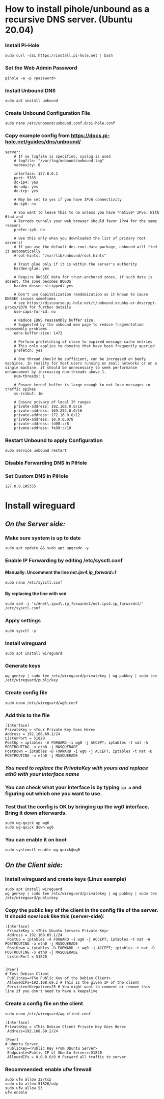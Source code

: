# How to install pihole/unbound as a recursive DNS server. (Ubuntu 20.04)

### Install Pi-Hole
`sudo curl -sSL https://install.pi-hole.net​ | bash`

### Set the Web Admin Password
`pihole -a -p <password>`

### Install Unbound DNS
`sudo apt install unbound`

### Create Unbound Configuration File
`sudo nano /etc/unbound/unbound.conf.d/pi-hole.conf`

### Copy example config from https://docs.pi-hole.net/guides/dns/unbound/
```
server:
    # If no logfile is specified, syslog is used
    # logfile: "/var/log/unbound/unbound.log"
    verbosity: 0

    interface: 127.0.0.1
    port: 5335
    do-ip4: yes
    do-udp: yes
    do-tcp: yes

    # May be set to yes if you have IPv6 connectivity
    do-ip6: no

    # You want to leave this to no unless you have *native* IPv6. With 6to4 and
    # Terredo tunnels your web browser should favor IPv4 for the same reasons
    prefer-ip6: no

    # Use this only when you downloaded the list of primary root servers!
    # If you use the default dns-root-data package, unbound will find it automatically
    #root-hints: "/var/lib/unbound/root.hints"

    # Trust glue only if it is within the server's authority
    harden-glue: yes

    # Require DNSSEC data for trust-anchored zones, if such data is absent, the zone becomes BOGUS
    harden-dnssec-stripped: yes

    # Don't use Capitalization randomization as it known to cause DNSSEC issues sometimes
    # see https://discourse.pi-hole.net/t/unbound-stubby-or-dnscrypt-proxy/9378 for further details
    use-caps-for-id: no

    # Reduce EDNS reassembly buffer size.
    # Suggested by the unbound man page to reduce fragmentation reassembly problems
    edns-buffer-size: 1472

    # Perform prefetching of close to expired message cache entries
    # This only applies to domains that have been frequently queried
    prefetch: yes

    # One thread should be sufficient, can be increased on beefy machines. In reality for most users running on small networks or on a single machine, it should be unnecessary to seek performance enhancement by increasing num-threads above 1.
    num-threads: 1

    # Ensure kernel buffer is large enough to not lose messages in traffic spikes
    so-rcvbuf: 1m

    # Ensure privacy of local IP ranges
    private-address: 192.168.0.0/16
    private-address: 169.254.0.0/16
    private-address: 172.16.0.0/12
    private-address: 10.0.0.0/8
    private-address: fd00::/8
    private-address: fe80::/10
```

### Restart Unbound to apply Configuration
`sudo service unbound restart`

### Disable Forwarding DNS in PiHole

### Set Custom DNS in PiHole
`127.0.0.1#5335`


# Install wireguard

## *On the Server side:*
### Make sure system is up to date
`sudo apt update && sudo apt upgrade -y`

### Enable IP Forwarding by editing /etc/sysctl.conf

#### Manually: Uncomment the line _net.ipv4.ip_forward=1_
`sudo nano /etc/sysctl.conf`

#### By replacing the line with sed
`sudo sed -i 's/#net\.ipv4\.ip_forward=1/net.ipv4.ip_forward=1/' /etc/sysctl.conf`

### Apply settings
`sudo sysctl -p`

### Install wireguard
`sudo apt install wireguard`

### Generate keys
`wg genkey | sudo tee /etc/wireguard/privatekey | wg pubkey | sudo tee /etc/wireguard/publickey`

### Create config file
`sudo nano /etc/wireguard/wg0.conf`

### Add this to the file
```
[Interface]
PrivateKey = <Your Private Key Goes Here>
Address = 192.168.69.1/24
ListenPort = 51820
PostUp = iptables -A FORWARD -i wg0 -j ACCEPT; iptables -t nat -A POSTROUTING -o eth0 -j MASQUERADE
PostDown = iptables -D FORWARD -i wg0 -j ACCEPT; iptables -t nat -D POSTROUTING -o eth0 -j MASQUERADE
```
### _You need to replace the PrivateKey with yours and replace eth0 with your interface name_
### You can check what your interface is by typing `ip a` and figuring out which one you want to use.

### Test that the config is OK by bringing up the wg0 interface. Bring it down afterwards.
```
sudo wg-quick up wg0
sudo wg-quick down wg0
```
### You can enable it on boot
`sudo systemctl enable wg-quick@wg0`

## *On the Client side:*

### Install wireguard and create keys (Linux exemple)
```
sudo apt install wireguard
wg genkey | sudo tee /etc/wireguard/privatekey | wg pubkey | sudo tee /etc/wireguard/publickey
```

### Copy the public key of the client in the config file of the server. It should now look like this (server-side):
```
[Interface]
 PrivateKey = <This Ubuntu Servers Private Key>
 Address = 192.168.69.1/24
 PostUp = iptables -A FORWARD -i wg0 -j ACCEPT; iptables -t nat -A POSTROUTING -o eth0 -j MASQUERADE
 PostDown = iptables -D FORWARD -i wg0 -j ACCEPT; iptables -t nat -D POSTROUTING -o eth0 -j MASQUERADE
 ListenPort = 51820
 

[Peer]
# Test Debian Client
 PublicKey=<The Public Key of the Debian Client>
 AllowedIPs=192.168.69.2 # This is the given IP of the client
 PersistentKeepalive=25 # You might want to comment or remove this line if you don't need to have a keepalive
```

### Create a config file on the client
`sudo nano /etc/wireguard/wg-client.conf`
```
[Interface]
PrivateKey = <This Debian Client Private Key Goes Here>
 Address=192.168.69.2/24

[Peer]
# Ubuntu Server
 PublicKey=<Public Key From Ubuntu Server>
 Endpoint=<Public IP of Ubuntu Server>:51820
 AllowedIPs = 0.0.0.0/0 # Forward all traffic to server
```

### Recommended: enable ufw firewall
```
sudo ufw allow 22/tcp
sudo ufw allow 51820/udp
sudo ufw allow 53
ufw enable
```
